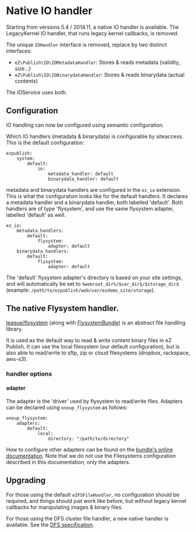 # Native IO handler

Starting from versions 5.4 / 2014.11, a native IO handler is available. The LegacyKernel IO handler, that runs legacy
kernel callbacks, is removed.

The unique `IOHandler` interface is removed, replace by two distinct interfaces:
- `eZ\Publish\IO\IOMetadataHandler`: Stores & reads metadata (validity, size...)
- `eZ\Publish\IO\IOBinarydataHandler`: Stores & reads binarydata (actual contents)

The IOService uses both.

## Configuration
IO handling can now be configured using semantic configuration.

Which IO handlers (metadata & binarydata) is configurable by siteaccess. This is the default configuration:
```
ezpublish:
    system:
        default:
            io:
                metadata_handler: default
                binarydata_handler: default
```

metadata and binarydata handlers are configured in the `ez_io` extension. This is what the configuration looks like for the default handlers. It declares a metadata handler and a binarydata handler, both labelled 'default'. Both handlers are of type 'flysystem', and use the same flysystem adapter, labelled 'default' as well.

```
ez_io:
    metadata_handlers:
        default:
            flysystem:
                adapter: default
    binarydata_handlers:
        default:
            flysystem:
                adapter: default
```

The 'default' flysystem adapter's directory is based on your site settings, and will automatically be set to `%webroot_dir%/$var_dir$/$storage_dir$` (example: `/path/to/ezpublish/web/var/ezdemo_site/storage`).

## The native Flysystem handler.
[league/flysystem](flysystem.thephpleague.com) (along with [FlysystemBundle](https://github.com/1up-lab/OneupFlysystemBundle/)) is an abstract file handling library.

It is used as the default way to read & write content binary files in eZ Publish. It can use the local filesystem (our default configuration), but is also able to read/write to sftp, zip or cloud filesystems (dropbox, rackspace, aws-s3).

### handler options
#### adapter
The adapter is the 'driver' used by flysystem to read/write files. Adapters can be declared using `oneup_flysystem` as
follows:
```
oneup_flysystem:
    adapters:
        default:
            local:
                directory: "/path/to/directory"
```

How to configure other adapters can be found on the [bundle's online documentation](https://github.com/1up-lab/OneupFlysystemBundle/blob/master/Resources/doc/index.md#step3-configure-your-filesystems). Note that we do not use the Filesystems configuration described in this documentation, only the adapters.

## Upgrading
For those using the default `eZFSFileHandler`, no configuration should be required, and things should just work like before, but without legacy kernel callbacks for manipulating images & binary files.

For those using the DFS cluster file handler, a new native handler is available. See the [DFS specification](doc/specifications/io/legacy_dfs_cluster.md).
